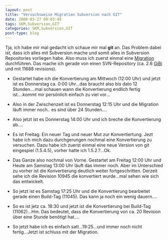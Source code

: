 ```yaml
---
layout: post
title: "Versuchsweise Migration Subversion nach GIT"
date: 2008-03-27 00:03:49
tags: SKM,Subversion,GIT
categories: SKM,Subversion,GIT
post-type: blog
---
```

Tja, ich habe mir mal gedacht ich schaue mir mal **git** an. Das Problem dabei ist, dass ich alles mit Subversion mache und somit alles in Subversion 
Repositories vorliegen habe. Also muss ich zuerst einmal eine 
[Migration](http://wincent.com/knowledge-base/Migrating_Subversion_repositories_to_Git "Migration") durchführen. 
Das mache ich gerade von einen SVN-Repository (ca. 2.6 [GiBi](http://de.wikipedia.org/wiki/Bin%C3%A4rpr%C3%A4fix "GiBi") und mit 11688 revisions). 

+ Gestartet habe ich die Konvertierung am Mittwoch (12:00 Uhr) und jetzt ist es Donnerstag ca. 0:00 Uhr...das braucht also bis dato 12 Stunden....mal schauen wann die Konvertierung endlich fertig 
ist....kommt mir persönlich einfach zu viel vor...
+ Also in der Zwischenzeit ist es Donnerstag 12:15 Uhr und die Migration läuft immer noch.. es sind über 24 Stunden....
+ Also jetzt ist es Donnerstag 14:00 Uhr und ich breche die Konvertierung ab....

+ Es ist Freitag. Ein neuer Tag und neuer Mut zur Konvertiertung. Jezt habe ich mich dazu durchgerungen nochmal eine Konvertierung zu versuchen. Dazu habe ich zuerst einmal eine neue Version von git eingespiel (1.5.4.5), vorher hatte ich 1.5.2.?...Ok.
+ Das Ganze also nochmal von Vorne. Gestartet am Freitag 12:00 Uhr und Heute am Samstag 13:00 Uhr läuft das immer noch. Aber im Unterschied zu vorher ist die Konvertierung deutlich weiter fortgeschritten. Derzeit sehe ich die Revision 10945 die konvertiert wurde...mal sehen wie sich das entwickelt.
+ So jetzt ist es Samstag 17:25 Uhr und die Konvertierung bearbeitet gerade einen Build-Tag (11045). Das kann ja noch ein wenig dauern....
+ So es ist jetz ca. 18:30 und jetzt ist die Konvertierung bei Build-Tag (11062)...Hm. Das bedeutet, dass die Konvertierung von ca. 20 Revision über eine Stunde benötigt hat....
+ So jetzt habe ich es einfach satt...19:25...und immer noch nicht fertig...Jetzt ist schluss mit der Migration.
